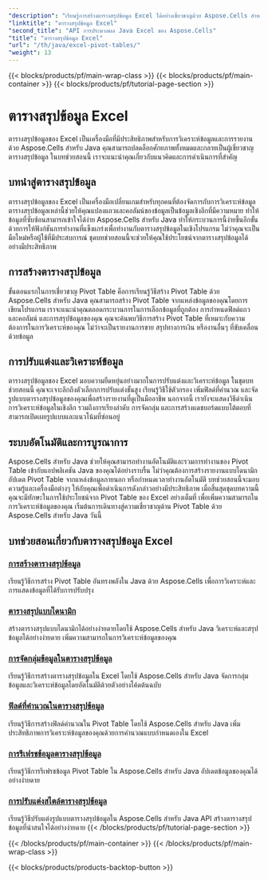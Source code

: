 ```yaml
---
"description": "เรียนรู้การสร้างตารางสรุปข้อมูล Excel ได้อย่างเชี่ยวชาญด้วย Aspose.Cells สำหรับ Java เรียนรู้วิธีการสร้าง ปรับแต่ง และวิเคราะห์ข้อมูลได้อย่างง่ายดาย"
"linktitle": "ตารางสรุปข้อมูล Excel"
"second_title": "API การประมวลผล Java Excel ของ Aspose.Cells"
"title": "ตารางสรุปข้อมูล Excel"
"url": "/th/java/excel-pivot-tables/"
"weight": 13
---
```


{{< blocks/products/pf/main-wrap-class >}}
{{< blocks/products/pf/main-container >}}
{{< blocks/products/pf/tutorial-page-section >}}

# ตารางสรุปข้อมูล Excel

ตารางสรุปข้อมูลของ Excel เป็นเครื่องมือที่มีประสิทธิภาพสำหรับการวิเคราะห์ข้อมูลและการรายงาน ด้วย Aspose.Cells สำหรับ Java คุณสามารถปลดล็อกศักยภาพทั้งหมดและกลายเป็นผู้เชี่ยวชาญตารางสรุปข้อมูล ในบทช่วยสอนนี้ เราจะแนะนำคุณเกี่ยวกับแนวคิดและการดำเนินการที่สำคัญ

## บทนำสู่ตารางสรุปข้อมูล
ตารางสรุปข้อมูลของ Excel เป็นเครื่องมือเปลี่ยนเกมสำหรับทุกคนที่ต้องจัดการกับการวิเคราะห์ข้อมูล ตารางสรุปข้อมูลเหล่านี้ช่วยให้คุณแปลงแถวและคอลัมน์ของข้อมูลเป็นข้อมูลเชิงลึกที่มีความหมาย ทำให้ข้อมูลที่ซับซ้อนสามารถเข้าใจได้ง่าย Aspose.Cells สำหรับ Java ทำให้กระบวนการนี้ง่ายขึ้นอีกขั้นด้วยการให้ฟังก์ชันการทำงานที่แข็งแกร่งเพื่อทำงานกับตารางสรุปข้อมูลในเชิงโปรแกรม ไม่ว่าคุณจะเป็นมือใหม่หรือผู้ใช้ที่มีประสบการณ์ ชุดบทช่วยสอนนี้จะช่วยให้คุณใช้ประโยชน์จากตารางสรุปข้อมูลได้อย่างมีประสิทธิภาพ

## การสร้างตารางสรุปข้อมูล
ขั้นตอนแรกในการเชี่ยวชาญ Pivot Table คือการเรียนรู้วิธีสร้าง Pivot Table ด้วย Aspose.Cells สำหรับ Java คุณสามารถสร้าง Pivot Table จากแหล่งข้อมูลของคุณโดยการเขียนโปรแกรม เราจะแนะนำคุณตลอดกระบวนการในการเลือกข้อมูลที่ถูกต้อง การกำหนดฟิลด์แถวและคอลัมน์ และการสรุปข้อมูลของคุณ คุณจะค้นพบวิธีการสร้าง Pivot Table ที่เหมาะกับความต้องการในการวิเคราะห์ของคุณ ไม่ว่าจะเป็นรายงานการขาย สรุปทางการเงิน หรืองานอื่นๆ ที่ขับเคลื่อนด้วยข้อมูล

## การปรับแต่งและวิเคราะห์ข้อมูล
ตารางสรุปข้อมูลของ Excel มอบความยืดหยุ่นอย่างมากในการปรับแต่งและวิเคราะห์ข้อมูล ในชุดบทช่วยสอนนี้ คุณจะเจาะลึกถึงตัวเลือกการปรับแต่งขั้นสูง เรียนรู้วิธีใช้ตัวกรอง เพิ่มฟิลด์ที่คำนวณ และจัดรูปแบบตารางสรุปข้อมูลของคุณเพื่อสร้างรายงานที่ดูเป็นมืออาชีพ นอกจากนี้ เรายังจะแสดงวิธีดำเนินการวิเคราะห์ข้อมูลในเชิงลึก รวมถึงการเรียงลำดับ การจัดกลุ่ม และการสร้างแดชบอร์ดแบบโต้ตอบที่สามารถเปิดเผยรูปแบบและแนวโน้มที่ซ่อนอยู่

## ระบบอัตโนมัติและการบูรณาการ
Aspose.Cells สำหรับ Java ช่วยให้คุณสามารถทำงานอัตโนมัติและรวมการทำงานของ Pivot Table เข้ากับแอปพลิเคชัน Java ของคุณได้อย่างราบรื่น ไม่ว่าคุณต้องการสร้างรายงานแบบไดนามิก อัปเดต Pivot Table จากแหล่งข้อมูลภายนอก หรือกำหนดเวลาทำงานอัตโนมัติ บทช่วยสอนนี้จะมอบความรู้และเครื่องมือต่างๆ ให้กับคุณเพื่อดำเนินการดังกล่าวอย่างมีประสิทธิภาพ เมื่อสิ้นสุดชุดบทความนี้ คุณจะมีทักษะในการใช้ประโยชน์จาก Pivot Table ของ Excel อย่างเต็มที่ เพื่อเพิ่มความสามารถในการวิเคราะห์ข้อมูลของคุณ เริ่มต้นการเดินทางสู่ความเชี่ยวชาญด้าน Pivot Table ด้วย Aspose.Cells สำหรับ Java วันนี้

## บทช่วยสอนเกี่ยวกับตารางสรุปข้อมูล Excel
### [การสร้างตารางสรุปข้อมูล](./creating-pivot-tables/)
เรียนรู้วิธีการสร้าง Pivot Table อันทรงพลังใน Java ด้วย Aspose.Cells เพื่อการวิเคราะห์และการแสดงข้อมูลที่ได้รับการปรับปรุง
### [ตารางสรุปแบบไดนามิก](./dynamic-pivot-tables/)
สร้างตารางสรุปแบบไดนามิกได้อย่างง่ายดายโดยใช้ Aspose.Cells สำหรับ Java วิเคราะห์และสรุปข้อมูลได้อย่างง่ายดาย เพิ่มความสามารถในการวิเคราะห์ข้อมูลของคุณ
### [การจัดกลุ่มข้อมูลในตารางสรุปข้อมูล](./grouping-data-in-pivot-tables/)
เรียนรู้วิธีการสร้างตารางสรุปข้อมูลใน Excel โดยใช้ Aspose.Cells สำหรับ Java จัดการกลุ่มข้อมูลและวิเคราะห์ข้อมูลโดยอัตโนมัติด้วยตัวอย่างโค้ดต้นฉบับ
### [ฟิลด์ที่คำนวณในตารางสรุปข้อมูล](./calculated-fields-in-pivot-tables/)
เรียนรู้วิธีการสร้างฟิลด์คำนวณใน Pivot Table โดยใช้ Aspose.Cells สำหรับ Java เพิ่มประสิทธิภาพการวิเคราะห์ข้อมูลของคุณด้วยการคำนวณแบบกำหนดเองใน Excel
### [การรีเฟรชข้อมูลตารางสรุปข้อมูล](./refreshing-pivot-table-data/)
เรียนรู้วิธีการรีเฟรชข้อมูล Pivot Table ใน Aspose.Cells สำหรับ Java อัปเดตข้อมูลของคุณได้อย่างง่ายดาย
### [การปรับแต่งสไตล์ตารางสรุปข้อมูล](./customizing-pivot-table-styles/)
เรียนรู้วิธีปรับแต่งรูปแบบตารางสรุปข้อมูลใน Aspose.Cells สำหรับ Java API สร้างตารางสรุปข้อมูลที่น่าสนใจได้อย่างง่ายดาย
{{< /blocks/products/pf/tutorial-page-section >}}

{{< /blocks/products/pf/main-container >}}
{{< /blocks/products/pf/main-wrap-class >}}

{{< blocks/products/products-backtop-button >}}